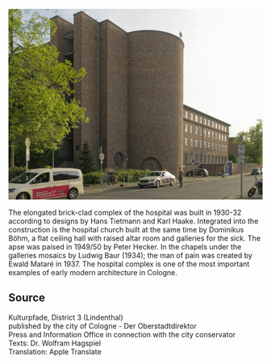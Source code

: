 ![St.-Elisabeth-Krankenhaus und -Kirche](./images/05315000-b03-t06/p6.6.jpg)

The elongated brick-clad complex of the hospital was built in 1930-32 according to designs by Hans Tietmann and Karl Haake. Integrated into the construction is the hospital church built at the same time by Dominikus Böhm, a flat ceiling hall with raised altar room and galleries for the sick. The apse was paised in 1949/50 by Peter Hecker. In the chapels under the galleries mosaics by Ludwig Baur (1934); the man of pain was created by Ewald Mataré in 1937. The hospital complex is one of the most important examples of early modern architecture in Cologne.

## Source

Kulturpfade, District 3 (Lindenthal)  
published by the city of Cologne - Der Oberstadtdirektor  
Press and Information Office in connection with the city conservator  
Texts: Dr. Wolfram Hagspiel  
Translation: Apple Translate